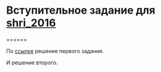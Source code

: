 # Вступительное задание для [shri_2016](https://academy.yandex.ru/events/frontend/shri_simf-2016/)
======

По [ссылке](https://stochastical.github.io/shri_2016) решение первого задания.

И решение второго.
